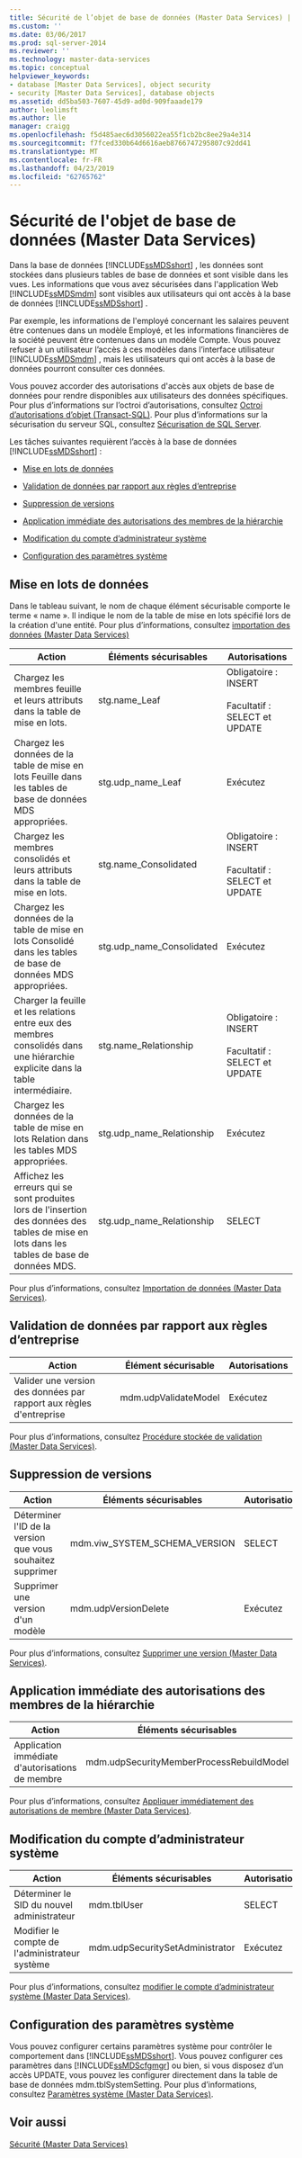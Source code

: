 ```yaml
---
title: Sécurité de l’objet de base de données (Master Data Services) | Microsoft Docs
ms.custom: ''
ms.date: 03/06/2017
ms.prod: sql-server-2014
ms.reviewer: ''
ms.technology: master-data-services
ms.topic: conceptual
helpviewer_keywords:
- database [Master Data Services], object security
- security [Master Data Services], database objects
ms.assetid: dd5ba503-7607-45d9-ad0d-909faaade179
author: leolimsft
ms.author: lle
manager: craigg
ms.openlocfilehash: f5d485aec6d3056022ea55f1cb2bc8ee29a4e314
ms.sourcegitcommit: f7fced330b64d6616aeb8766747295807c92dd41
ms.translationtype: MT
ms.contentlocale: fr-FR
ms.lasthandoff: 04/23/2019
ms.locfileid: "62765762"
---
```

# <a name="database-object-security-master-data-services"></a>Sécurité de l'objet de base de données (Master Data Services)
  Dans la base de données [!INCLUDE[ssMDSshort](../includes/ssmdsshort-md.md)] , les données sont stockées dans plusieurs tables de base de données et sont visible dans les vues. Les informations que vous avez sécurisées dans l'application Web [!INCLUDE[ssMDSmdm](../includes/ssmdsmdm-md.md)] sont visibles aux utilisateurs qui ont accès à la base de données [!INCLUDE[ssMDSshort](../includes/ssmdsshort-md.md)] .  
  
 Par exemple, les informations de l'employé concernant les salaires peuvent être contenues dans un modèle Employé, et les informations financières de la société peuvent être contenues dans un modèle Compte. Vous pouvez refuser à un utilisateur l’accès à ces modèles dans l’interface utilisateur [!INCLUDE[ssMDSmdm](../includes/ssmdsmdm-md.md)] , mais les utilisateurs qui ont accès à la base de données pourront consulter ces données.  
  
 Vous pouvez accorder des autorisations d'accès aux objets de base de données pour rendre disponibles aux utilisateurs des données spécifiques. Pour plus d’informations sur l’octroi d’autorisations, consultez [Octroi d’autorisations d’objet &#40;Transact-SQL&#41;](/sql/t-sql/statements/grant-object-permissions-transact-sql). Pour plus d’informations sur la sécurisation du serveur SQL, consultez [Sécurisation de SQL Server](../relational-databases/security/securing-sql-server.md).  
  
 Les tâches suivantes requièrent l’accès à la base de données [!INCLUDE[ssMDSshort](../includes/ssmdsshort-md.md)] :  
  
-   [Mise en lots de données](#Staging)  
  
-   [Validation de données par rapport aux règles d’entreprise](#rules)  
  
-   [Suppression de versions](#Versions)  
  
-   [Application immédiate des autorisations des membres de la hiérarchie](#Hierarchy)  
  
-   [Modification du compte d’administrateur système](#SysAdmin)  
  
-   [Configuration des paramètres système](#SysSettings)  
  
##  <a name="Staging"></a> Mise en lots de données  
 Dans le tableau suivant, le nom de chaque élément sécurisable comporte le terme « name ». Il indique le nom de la table de mise en lots spécifié lors de la création d'une entité. Pour plus d’informations, consultez [importation des données &#40;Master Data Services&#41;](overview-importing-data-from-tables-master-data-services.md)  
  
|Action|Éléments sécurisables|Autorisations|  
|------------|----------------|-----------------|  
|Chargez les membres feuille et leurs attributs dans la table de mise en lots.|stg.name_Leaf|Obligatoire : INSERT<br /><br /> Facultatif : SELECT et UPDATE|  
|Chargez les données de la table de mise en lots Feuille dans les tables de base de données MDS appropriées.|stg.udp_name_Leaf|Exécutez|  
|Chargez les membres consolidés et leurs attributs dans la table de mise en lots.|stg.name_Consolidated|Obligatoire : INSERT<br /><br /> Facultatif : SELECT et UPDATE|  
|Chargez les données de la table de mise en lots Consolidé dans les tables de base de données MDS appropriées.|stg.udp_name_Consolidated|Exécutez|  
|Charger la feuille et les relations entre eux des membres consolidés dans une hiérarchie explicite dans la table intermédiaire.|stg.name_Relationship|Obligatoire : INSERT<br /><br /> Facultatif : SELECT et UPDATE|  
|Chargez les données de la table de mise en lots Relation dans les tables MDS appropriées.|stg.udp_name_Relationship|Exécutez|  
|Affichez les erreurs qui se sont produites lors de l'insertion des données des tables de mise en lots dans les tables de base de données MDS.|stg.udp_name_Relationship|SELECT|  
  
 Pour plus d’informations, consultez [Importation de données &#40;Master Data Services&#41;](overview-importing-data-from-tables-master-data-services.md).  
  
##  <a name="rules"></a> Validation de données par rapport aux règles d’entreprise  
  
|Action|Élément sécurisable|Autorisations|  
|------------|---------------|-----------------|  
|Valider une version des données par rapport aux règles d'entreprise|mdm.udpValidateModel|Exécutez|  
  
 Pour plus d’informations, consultez [Procédure stockée de validation &#40;Master Data Services&#41;](../../2014/master-data-services/validation-stored-procedure-master-data-services.md).  
  
##  <a name="Versions"></a> Suppression de versions  
  
|Action|Éléments sécurisables|Autorisations|  
|------------|----------------|-----------------|  
|Déterminer l'ID de la version que vous souhaitez supprimer|mdm.viw_SYSTEM_SCHEMA_VERSION|SELECT|  
|Supprimer une version d'un modèle|mdm.udpVersionDelete|Exécutez|  
  
 Pour plus d’informations, consultez [Supprimer une version &#40;Master Data Services&#41;](../../2014/master-data-services/delete-a-version-master-data-services.md).  
  
##  <a name="Hierarchy"></a> Application immédiate des autorisations des membres de la hiérarchie  
  
|Action|Éléments sécurisables|Autorisations|  
|------------|----------------|-----------------|  
|Application immédiate d'autorisations de membre|mdm.udpSecurityMemberProcessRebuildModel|Exécutez|  
  
 Pour plus d’informations, consultez [Appliquer immédiatement des autorisations de membre &#40;Master Data Services&#41;](../../2014/master-data-services/immediately-apply-member-permissions-master-data-services.md).  
  
##  <a name="SysAdmin"></a> Modification du compte d’administrateur système  
  
|Action|Éléments sécurisables|Autorisations|  
|------------|----------------|-----------------|  
|Déterminer le SID du nouvel administrateur|mdm.tblUser|SELECT|  
|Modifier le compte de l'administrateur système|mdm.udpSecuritySetAdministrator|Exécutez|  
  
 Pour plus d’informations, consultez [modifier le compte d’administrateur système &#40;Master Data Services&#41;](../../2014/master-data-services/change-the-system-administrator-account-master-data-services.md).  
  
##  <a name="SysSettings"></a> Configuration des paramètres système  
 Vous pouvez configurer certains paramètres système pour contrôler le comportement dans [!INCLUDE[ssMDSshort](../includes/ssmdsshort-md.md)]. Vous pouvez configurer ces paramètres dans [!INCLUDE[ssMDScfgmgr](../includes/ssmdscfgmgr-md.md)] ou bien, si vous disposez d’un accès UPDATE, vous pouvez les configurer directement dans la table de base de données mdm.tblSystemSetting. Pour plus d’informations, consultez [Paramètres système &#40;Master Data Services&#41;](../../2014/master-data-services/system-settings-master-data-services.md).  
  
## <a name="see-also"></a>Voir aussi  
 [Sécurité &#40;Master Data Services&#41;](../../2014/master-data-services/security-master-data-services.md)  
  
  
